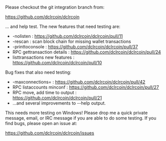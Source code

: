 Please checkout the git integration branch from:

https://github.com/dclrcoin/dclrcoin

... and help test.  The new features that need testing are:

* -nolisten : https://github.com/dclrcoin/dclrcoin/pull/11
* -rescan : scan block chain for missing wallet transactions
* -printtoconsole : https://github.com/dclrcoin/dclrcoin/pull/37
* RPC gettransaction details : https://github.com/dclrcoin/dclrcoin/pull/24
* listtransactions new features : https://github.com/dclrcoin/dclrcoin/pull/10

Bug fixes that also need testing:

* -maxconnections= : https://github.com/dclrcoin/dclrcoin/pull/42
* RPC listaccounts minconf : https://github.com/dclrcoin/dclrcoin/pull/27
* RPC move, add time to output : https://github.com/dclrcoin/dclrcoin/pull/21
* ...and several improvements to --help output.

This needs more testing on Windows!  Please drop me a quick private message, email, or IRC message if you are able to do some testing.  If you find bugs, please open an issue at:

https://github.com/dclrcoin/dclrcoin/issues
